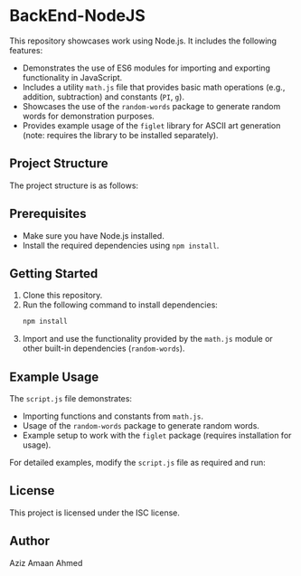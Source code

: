 # BackEnd-NodeJS

This repository showcases work using Node.js. It includes the following features:

- Demonstrates the use of ES6 modules for importing and exporting functionality in JavaScript.
- Includes a utility `math.js` file that provides basic math operations (e.g., addition, subtraction) and constants (`PI`, `g`).
- Showcases the use of the `random-words` package to generate random words for demonstration purposes.
- Provides example usage of the `figlet` library for ASCII art generation (note: requires the library to be installed separately).

## Project Structure

The project structure is as follows:


## Prerequisites

- Make sure you have Node.js installed.
- Install the required dependencies using `npm install`.

## Getting Started

1. Clone this repository.
2. Run the following command to install dependencies:
   ```bash
   npm install
   ```
3. Import and use the functionality provided by the `math.js` module or other built-in dependencies (`random-words`).

## Example Usage

The `script.js` file demonstrates:

- Importing functions and constants from `math.js`.
- Usage of the `random-words` package to generate random words.
- Example setup to work with the `figlet` package (requires installation for usage).

For detailed examples, modify the `script.js` file as required and run:

## License

This project is licensed under the ISC license.

## Author

Aziz Amaan Ahmed